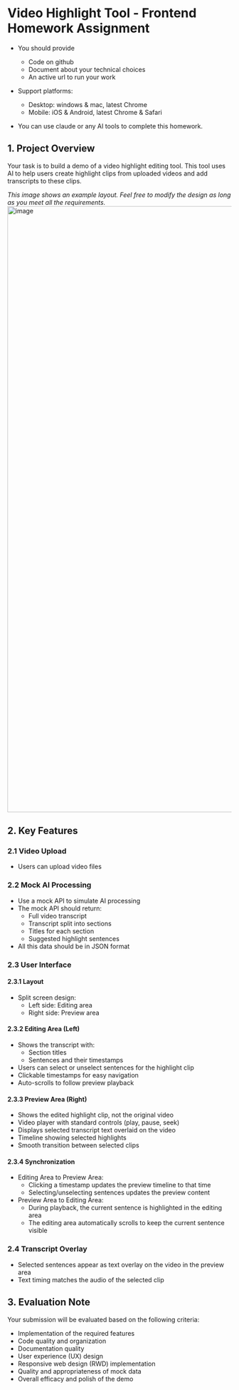 # Video Highlight Tool - Frontend Homework Assignment

- You should provide
  - Code on github
  - Document about your technical choices
  - An active url to run your work

- Support platforms:
  - Desktop: windows & mac, latest Chrome
  - Mobile: iOS & Android, latest Chrome & Safari

- You can use claude or any AI tools to complete this homework.

## 1. Project Overview

Your task is to build a demo of a video highlight editing tool. This tool uses AI to help users create highlight clips from uploaded videos and add transcripts to these clips.

_This image shows an example layout. Feel free to modify the design as long as you meet all the requirements._
<img width="1359" alt="image" src="https://gist.github.com/user-attachments/assets/d632451a-d688-42f1-abf7-9bcb7f1faaef">

## 2. Key Features

### 2.1 Video Upload

- Users can upload video files

### 2.2 Mock AI Processing

- Use a mock API to simulate AI processing
- The mock API should return:
  - Full video transcript
  - Transcript split into sections
  - Titles for each section
  - Suggested highlight sentences
- All this data should be in JSON format

### 2.3 User Interface

#### 2.3.1 Layout

- Split screen design:
  - Left side: Editing area
  - Right side: Preview area

#### 2.3.2 Editing Area (Left)

- Shows the transcript with:
  - Section titles
  - Sentences and their timestamps
- Users can select or unselect sentences for the highlight clip
- Clickable timestamps for easy navigation
- Auto-scrolls to follow preview playback

#### 2.3.3 Preview Area (Right)

- Shows the edited highlight clip, not the original video
- Video player with standard controls (play, pause, seek)
- Displays selected transcript text overlaid on the video
- Timeline showing selected highlights
- Smooth transition between selected clips

#### 2.3.4 Synchronization

- Editing Area to Preview Area:
  - Clicking a timestamp updates the preview timeline to that time
  - Selecting/unselecting sentences updates the preview content
- Preview Area to Editing Area:
  - During playback, the current sentence is highlighted in the editing area
  - The editing area automatically scrolls to keep the current sentence visible

### 2.4 Transcript Overlay

- Selected sentences appear as text overlay on the video in the preview area
- Text timing matches the audio of the selected clip

## 3. Evaluation Note

Your submission will be evaluated based on the following criteria:

- Implementation of the required features
- Code quality and organization
- Documentation quality
- User experience (UX) design
- Responsive web design (RWD) implementation
- Quality and appropriateness of mock data
- Overall efficacy and polish of the demo
